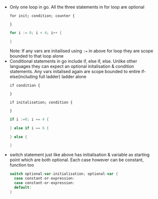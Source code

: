 - Only one loop in go. All the three statements in for loop are optional
  ```
  for init; condition; counter {

  }
  ```    
  ```go
  for i := 0; i < 4; i++ {

  }
  ```  
  Note: If any vars are initailised using `:=` in above for loop they are scope bounded to that loop alone
- Conditional statements in go include if, else if, else. Unlike other languages they can expect an optional initalisation & condition statements.
  Any vars initalised again are scope bounded to entire if-else(including full ladder) ladder alone
  ```
  if condition {

  }

  if initalisation; condition {

  }
  ```  
  ```go
  if i :=0; i == 4 {

  } else if i == 6 {

  } else {

  }
  ```
- switch statement just like above has initialisation & variable as starting point which are both optional. Each case however can be constant, function too   
  ```go
  switch optional-var-initialisation; optional-var {
    case constant-or-expression:
    case constant-or-expression:
    default:
  }
  ```